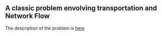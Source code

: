 ## A classic problem envolving transportation and Network Flow

The description of the problem is [here](https://github.com/davirpp/Operational_Research/blob/main/NetworkFlow_Army/OP.pdf)
